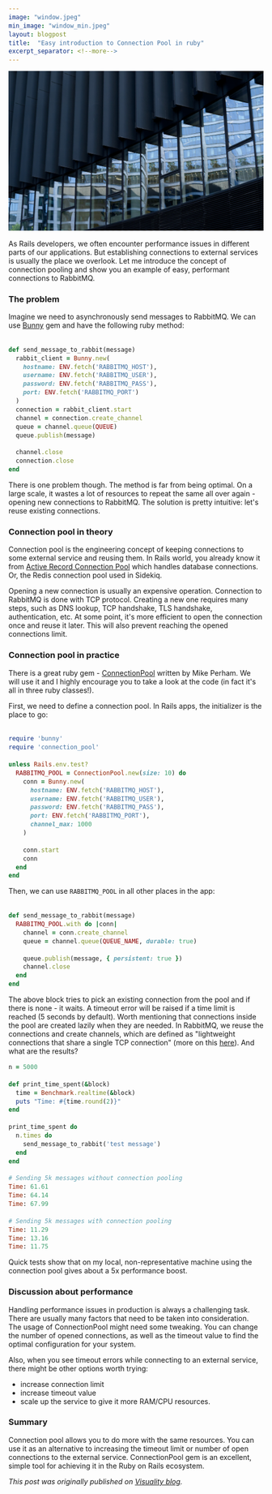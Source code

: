 ```yaml
---
image: "window.jpeg"
min_image: "window_min.jpeg"
layout: blogpost
title:  "Easy introduction to Connection Pool in ruby"
excerpt_separator: <!--more-->
---
```


![image](/images/window.jpeg)

As Rails developers, we often encounter performance issues in different parts of our applications. But establishing connections to external services is usually the place we overlook. Let me introduce the concept of connection pooling and show you an example of easy, performant connections to RabbitMQ.

<!--more-->

### The problem

Imagine we need to asynchronously send messages to RabbitMQ. We can use [Bunny](https://github.com/ruby-amqp/bunny) gem and have the following ruby method:

```ruby

def send_message_to_rabbit(message)
  rabbit_client = Bunny.new(
    hostname: ENV.fetch('RABBITMQ_HOST'),
    username: ENV.fetch('RABBITMQ_USER'),
    password: ENV.fetch('RABBITMQ_PASS'),
    port: ENV.fetch('RABBITMQ_PORT')
  )
  connection = rabbit_client.start
  channel = connection.create_channel
  queue = channel.queue(QUEUE)
  queue.publish(message)

  channel.close
  connection.close
end
```

There is one problem though. The method is far from being optimal. On a large scale, it wastes a lot of resources to repeat the same all over again - opening new connections to RabbitMQ. The solution is pretty intuitive: let's reuse existing connections.

### Connection pool in theory

Connection pool is the engineering concept of keeping connections to some external service and reusing them. In Rails world, you already know it from [Active Record Connection Pool](https://api.rubyonrails.org/classes/ActiveRecord/ConnectionAdapters/ConnectionPool.html) which handles database connections. Or, the Redis connection pool used in Sidekiq.

Opening a new connection is usually an expensive operation. Connection to RabbitMQ is done with TCP protocol. Creating a new one requires many steps, such as DNS lookup, TCP handshake, TLS handshake, authentication, etc. At some point, it's more efficient to open the connection once and reuse it later. This will also prevent reaching the opened connections limit.

### Connection pool in practice

There is a great ruby gem - [ConnectionPool](https://github.com/mperham/connection_pool) written by Mike Perham. We will use it and I highly encourage you to take a look at the code (in fact it's all in three ruby classes!).

First, we need to define a connection pool. In Rails apps, the initializer is the place to go:

```ruby

require 'bunny'
require 'connection_pool'

unless Rails.env.test?
  RABBITMQ_POOL = ConnectionPool.new(size: 10) do
    conn = Bunny.new(
      hostname: ENV.fetch('RABBITMQ_HOST'),
      username: ENV.fetch('RABBITMQ_USER'),
      password: ENV.fetch('RABBITMQ_PASS'),
      port: ENV.fetch('RABBITMQ_PORT'),
      channel_max: 1000
    )

    conn.start
    conn
  end
end
```

Then, we can use `RABBITMQ_POOL`  in all other places in the app:

```ruby

def send_message_to_rabbit(message)
  RABBITMQ_POOL.with do |conn|
    channel = conn.create_channel
    queue = channel.queue(QUEUE_NAME, durable: true)

    queue.publish(message, { persistent: true })
    channel.close
  end
end
```

The above block tries to pick an existing connection from the pool and if there is none - it waits. A timeout error will be raised if a time limit is reached (5 seconds by default). Worth mentioning that connections inside the pool are created lazily when they are needed.
In RabbitMQ, we reuse the connections and create channels, which are defined as "lightweight connections that share a single TCP connection" (more on this [here](https://www.rabbitmq.com/tutorials/amqp-concepts.html#amqp-channels)).
And what are the results?

```ruby
n = 5000

def print_time_spent(&block)
  time = Benchmark.realtime(&block)
  puts "Time: #{time.round(2)}"
end

print_time_spent do
  n.times do
    send_message_to_rabbit('test message')
  end
end

# Sending 5k messages without connection pooling
Time: 61.61
Time: 64.14
Time: 67.99

# Sending 5k messages with connection pooling
Time: 11.29
Time: 13.16
Time: 11.75
```

Quick tests show that on my local, non-representative machine using the connection pool gives about a 5x performance boost.

### Discussion about performance

Handling performance issues in production is always a challenging task. There are usually many factors that need to be taken into consideration. The usage of ConnectionPool might need some tweaking. You can change the number of opened connections, as well as the timeout value to find the optimal configuration for your system.

Also, when you see timeout errors while connecting to an external service, there might be other options worth trying:

- increase connection limit
- increase timeout value
- scale up the service to give it more RAM/CPU resources.

### Summary

Connection pool allows you to do more with the same resources. You can use it as an alternative to increasing the timeout limit or number of open connections to the external service. ConnectionPool gem is an excellent, simple tool for achieving it in the Ruby on Rails ecosystem.


*This post was originally published on [Visuality blog](https://www.visuality.pl/posts/easy-introduction-to-connection-pool-in-ruby).*
